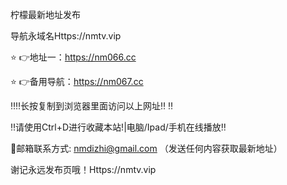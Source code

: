 柠檬最新地址发布

导航永域名Https://nmtv.vip

⭐️ 👉地址一：https://nm066.cc

⭐️ 👉备用导航：https://nm067.cc

‼️‼️长按复制到浏览器里面访问以上网址‼️ ‼️

‼️请使用Ctrl+D进行收藏本站!|电脑/Ipad/手机在线播放‼️

📧邮箱联系方式: nmdizhi@gmail.com （发送任何内容获取最新地址）

谢记永远发布页哦！Https://nmtv.vip

